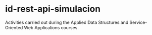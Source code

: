 <h1><strong>id-rest-api-simulacion</strong></h1>

Activities carried out during the Applied Data Structures and Service-Oriented Web Applications courses. 
